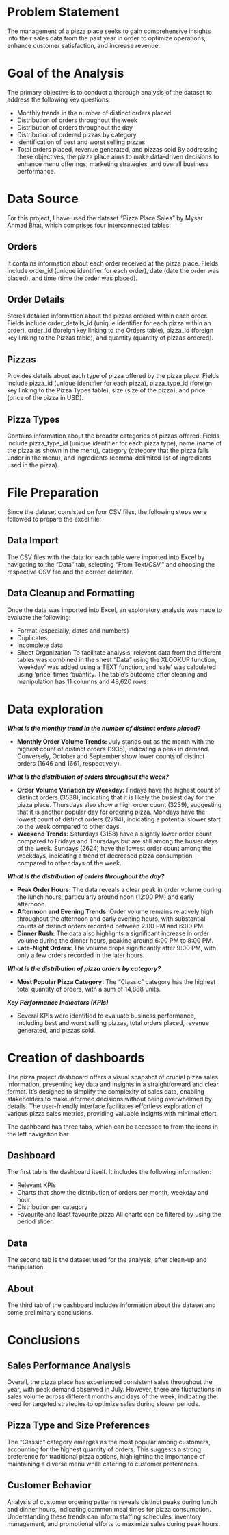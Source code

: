 # Problem Statement
The management of a pizza place seeks to gain comprehensive insights into their sales data from the past year in order to optimize operations, enhance customer satisfaction, and increase revenue.

# Goal of the Analysis
The primary objective is to conduct a thorough analysis of the dataset to address the following key questions:
- Monthly trends in the number of distinct orders placed
- Distribution of orders throughout the week
- Distribution of orders throughout the day
- Distribution of ordered pizzas by category
- Identification of best and worst selling pizzas
- Total orders placed, revenue generated, and pizzas sold
By addressing these objectives, the pizza place aims to make data-driven decisions to enhance menu offerings, marketing strategies, and overall business performance.

# Data Source
For this project, I have used the dataset “Pizza Place Sales” by Mysar Ahmad Bhat, which comprises four interconnected tables:

## Orders
It contains information about each order received at the pizza place. Fields include order_id (unique identifier for each order), date (date the order was placed), and time (time the order was placed).

## Order Details
Stores detailed information about the pizzas ordered within each order. Fields include order_details_id (unique identifier for each pizza within an order), order_id (foreign key linking to the Orders table), pizza_id (foreign key linking to the Pizzas table), and quantity (quantity of pizzas ordered).

## Pizzas
Provides details about each type of pizza offered by the pizza place. Fields include pizza_id (unique identifier for each pizza), pizza_type_id (foreign key linking to the Pizza Types table), size (size of the pizza), and price (price of the pizza in USD).

## Pizza Types
Contains information about the broader categories of pizzas offered. Fields include pizza_type_id (unique identifier for each pizza type), name (name of the pizza as shown in the menu), category (category that the pizza falls under in the menu), and ingredients (comma-delimited list of ingredients used in the pizza).

# File Preparation
Since the dataset consisted on four CSV files, the following steps were followed to prepare the excel file:

## Data Import
The CSV files with the data for each table were imported into Excel by navigating to the “Data” tab, selecting “From Text/CSV,” and choosing the respective CSV file and the correct delimiter.

## Data Cleanup and Formatting
Once the data was imported into Excel, an exploratory analysis was made to evaluate the following:
- Format (especially, dates and numbers)
- Duplicates
- Incomplete data
- Sheet Organization
To facilitate analysis, relevant data from the different tables was combined in the sheet “Data” using the XLOOKUP function, ‘weekday’ was added using a TEXT function, and ‘sale’ was calculated using ‘price’ times ‘quantity.
The table’s outcome after cleaning and manipulation has 11 columns and 48,620 rows.

# Data exploration

***What is the monthly trend in the number of distinct orders placed?***

- **Monthly Order Volume Trends:** July stands out as the month with the highest count of distinct orders (1935), indicating a peak in demand. Conversely, October and September show lower counts of distinct orders (1646 and 1661, respectively).

***What is the distribution of orders throughout the week?***

- **Order Volume Variation by Weekday:** Fridays have the highest count of distinct orders (3538), indicating that it is likely the busiest day for the pizza place. Thursdays also show a high order count (3239), suggesting that it is another popular day for ordering pizza. Mondays have the lowest count of distinct orders (2794), indicating a potential slower start to the week compared to other days.
- **Weekend Trends:** Saturdays (3158) have a slightly lower order count compared to Fridays and Thursdays but are still among the busier days of the week. Sundays (2624) have the lowest order count among the weekdays, indicating a trend of decreased pizza consumption compared to other days of the week.

***What is the distribution of orders throughout the day?***

- **Peak Order Hours:** The data reveals a clear peak in order volume during the lunch hours, particularly around noon (12:00 PM) and early afternoon.
- **Afternoon and Evening Trends:** Order volume remains relatively high throughout the afternoon and early evening hours, with substantial counts of distinct orders recorded between 2:00 PM and 6:00 PM.
- **Dinner Rush:** The data also highlights a significant increase in order volume during the dinner hours, peaking around 6:00 PM to 8:00 PM.
- **Late-Night Orders:** The volume drops significantly after 9:00 PM, with only a few orders recorded in the later hours.

***What is the distribution of pizza orders by category?***

- **Most Popular Pizza Category:** The “Classic” category has the highest total quantity of orders, with a sum of 14,888 units.

***Key Performance Indicators (KPIs)***

- Several KPIs were identified to evaluate business performance, including best and worst selling pizzas, total orders placed, revenue generated, and pizzas sold.

# Creation of dashboards
The pizza project dashboard offers a visual snapshot of crucial pizza sales information, presenting key data and insights in a straightforward and clear format. It’s designed to simplify the complexity of sales data, enabling stakeholders to make informed decisions without being overwhelmed by details. The user-friendly interface facilitates effortless exploration of various pizza sales metrics, providing valuable insights with minimal effort.

The dashboard has three tabs, which can be accessed to from the icons in the left navigation bar

## Dashboard
The first tab is the dashboard itself. It includes the following information:

- Relevant KPIs
- Charts that show the distribution of orders per month, weekday and hour
- Distribution per category
- Favourite and least favourite pizza
All charts can be filtered by using the period slicer.

## Data
The second tab is the dataset used for the analysis, after clean-up and manipulation.

## About
The third tab of the dashboard includes information about the dataset and some preliminary conclusions.

# Conclusions

## Sales Performance Analysis
Overall, the pizza place has experienced consistent sales throughout the year, with peak demand observed in July. However, there are fluctuations in sales volume across different months and days of the week, indicating the need for targeted strategies to optimize sales during slower periods.

## Pizza Type and Size Preferences
The “Classic” category emerges as the most popular among customers, accounting for the highest quantity of orders. This suggests a strong preference for traditional pizza options, highlighting the importance of maintaining a diverse menu while catering to customer preferences.

## Customer Behavior
Analysis of customer ordering patterns reveals distinct peaks during lunch and dinner hours, indicating common meal times for pizza consumption. Understanding these trends can inform staffing schedules, inventory management, and promotional efforts to maximize sales during peak hours.
